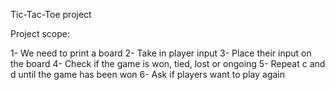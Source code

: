 Tic-Tac-Toe project

Project scope:

1- We need to print a board
2- Take in player input
3- Place their input on the board
4- Check if the game is won, tied, lost or ongoing
5- Repeat c and d until the game has been won
6- Ask if players want to play again